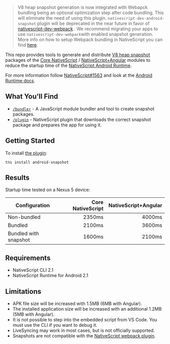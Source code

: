  > V8 heap snapshot generation is now integrated with Webapck bundling being an optional optimization step after code bundling. This will eliminate the need of using this plugin. `nativescript-dev-android-snapshot` plugin will be deprecated in the near future in favor of [nativescript-dev-webpack](https://github.com/NativeScript/nativescript-dev-webpack) . We recommend migrating your apps to use `nativescript-dev-webpack`with enabled snapshot generation. More info on how to setup Webpack bundling in NativeScript you can find [here](https://docs.nativescript.org/tooling/bundling-with-webpack).

This repo provides tools to generate and distribute [V8 heap snapshot](https://v8project.blogspot.bg/2015/09/custom-startup-snapshots.html) packages of the [Core NativeScript](https://github.com/NativeScript/NativeScript) / [NativeScript+Angular](https://github.com/NativeScript/nativescript-angular) modules to reduce the startup time of the [NativeScript Android Runtime](https://github.com/NativeScript/android-runtime).

For more information follow [NativeScript#1563](https://github.com/NativeScript/NativeScript/issues/1563) and look at the [Android Runtime docs](https://docs.nativescript.org/runtimes/android/advanced-topics/V8-heap-snapshots).

## What You'll Find
* [`/bundler`](./bundler) - A JavaScript module bundler and tool to create snapshot packages.
* [`/plugin`](./plugin) - NativeScript plugin that downloads the correct snapshot package and prepares the app for using it.

## Getting Started

To install [the plugin](./plugin):
```shell
tns install android-snapshot
```

## Results
Startup time tested on a Nexus 5 device:

| Configuration             | Core NativeScript | NativeScript+Angular   |
| ------------------------- | ----------------: | ---------------------: |
| Non-bundled               |            2350ms |                 4000ms |
| Bundled                   |            2100ms |                 3600ms |
| Bundled with snapshot     |            1600ms |                 2100ms |

## Requirements
* NativeScript CLI 2.1
* NativeScript Runtime for Android 2.1

## Limitations
* APK file size will be increased with 1.5MB (6MB with Angular).
* The installed application size will be increased with an additional 1.2MB (5MB with Angular).
* It is not possible to step into the embedded script from VS Code. You must use the CLI if you want to debug it.
* LiveSyncing may work in most cases, but is not officially supported.
* Snapshots are not compatible with the [NativeScript webpack plugin](https://github.com/NativeScript/nativescript-dev-webpack).
